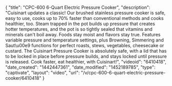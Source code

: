 {
    "title": "CPC-600 6-Quart Electric Pressure Cooker",
    "description": "Cuisinart updates a classic! Our brushed stainless pressure cooker is safe, easy to use, cooks up to 70% faster than conventional methods and cooks healthier, too. Steam trapped in the pot builds up pressure that creates hotter temperatures, and the pot is so tightly sealed that vitamins and minerals can't boil away. Foods stay moist and flavors stay true. Features variable pressure and temperature settings, plus Browning, Simmering and Saut\u00e9 functions for perfect roasts, stews, vegetables, cheesecake or custard. The Cuisinart Pressure Cooker is absolutely safe, with a lid that has to be locked in place before pressure builds, and stays locked until pressure is released. Cook faster, eat healthier, with Cuisinart!",
    "videoid": "6410418",
    "date_created": "1442447361",
    "date_modified": "1452189785",
    "type": "captivate",
    "layout": "video",
    "url": "\/v\/cpc-600-6-quart-electric-pressure-cooker\/6410418"
}